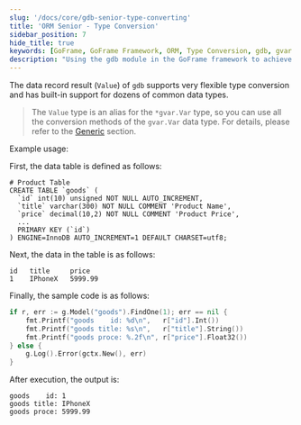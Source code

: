 ```yaml
---
slug: '/docs/core/gdb-senior-type-converting'
title: 'ORM Senior - Type Conversion'
sidebar_position: 7
hide_title: true
keywords: [GoFrame, GoFrame Framework, ORM, Type Conversion, gdb, gvar.Var, Database Operations, Data Structures, Product Table, Data Type Conversion]
description: "Using the gdb module in the GoFrame framework to achieve advanced ORM features, focusing on the data type conversion function of database record results. The gdb module flexibly supports multiple data type conversions and demonstrates with examples how to retrieve and process product information from database tables in Go code."
---
```


The data record result (`Value`) of `gdb` supports very flexible type conversion and has built-in support for dozens of common data types.

> The `Value` type is an alias for the `*gvar.Var` type, so you can use all the conversion methods of the `gvar.Var` data type. For details, please refer to the [Generic](../../../组件列表/数据结构/泛型类型-gvar/泛型类型-gvar.md) section.

Example usage:

First, the data table is defined as follows:

```
# Product Table
CREATE TABLE `goods` (
  `id` int(10) unsigned NOT NULL AUTO_INCREMENT,
  `title` varchar(300) NOT NULL COMMENT 'Product Name',
  `price` decimal(10,2) NOT NULL COMMENT 'Product Price',
  ...
  PRIMARY KEY (`id`)
) ENGINE=InnoDB AUTO_INCREMENT=1 DEFAULT CHARSET=utf8;
```

Next, the data in the table is as follows:

```
id   title     price
1    IPhoneX   5999.99
```

Finally, the sample code is as follows:

```go
if r, err := g.Model("goods").FindOne(1); err == nil {
    fmt.Printf("goods    id: %d\n",   r["id"].Int())
    fmt.Printf("goods title: %s\n",   r["title"].String())
    fmt.Printf("goods proce: %.2f\n", r["price"].Float32())
} else {
    g.Log().Error(gctx.New(), err)
}
```

After execution, the output is:

```
goods    id: 1
goods title: IPhoneX
goods proce: 5999.99
```